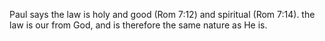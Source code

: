 Paul says the law is holy and good (Rom 7:12) and spiritual (Rom 7:14). the law is
our from God, and is therefore the same nature as He is.
